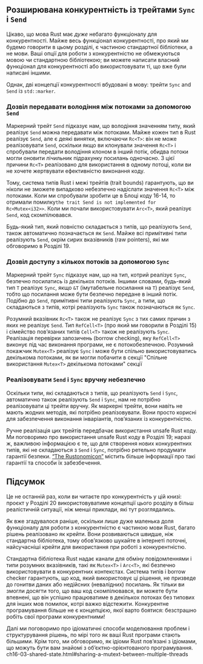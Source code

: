 ## Розширювана конкурентність із трейтами `Sync` і `Send`

Цікаво, що мова Rust має *дуже* небагато функціоналу для конкурентності. Майже весь функціонал конкурентності, про який ми будемо говорити в цьому розділі, є частиною стандартної бібліотеки, а не мови. Ваші опції для роботи з конкурентністю не обмежуються мовою чи стандартною бібліотекою; ви можете написати власний функціонал для конкурентності або використовувати ті, що вже були написані іншими.

Однак, дві концепції конкурентності вбудовані в мову: трейти `Sync` and `Send` із `std::marker`.

### Дозвіл передавати володіння між потоками за допомогою `Send`

Маркерний трейт `Send` підказує нам, що володіння значенням типу, який реалізує `Send` можна передавати між потоками. Майже кожен тип в Rust реалізує `Send`, але є деякі винятки, включаючи `Rc<T>`: він не може реалізовувати `Send`, оскільки якщо ви клонували значення `Rc<T>` і спробували передати володіння клоном в інший потік, обидва потоки могли оновити лічильник підрахунку посилань одночасно. З цієї причини `Rc<T>` реалізовано для використання в одному потоці, коли ви не хочете жертвувати ефективністю виконання коду.

Тому, система типів Rust і межі трейтів (trait bounds) гарантують, що ви ніколи не зможете випадково небезпечно надіслати значення `Rc<T>` між потоками. Коли ми спробували зробити це в Блоці коду 16-14, то отримали помилку`the trait Send is not implemented for Rc<Mutex<i32>>`. Коли ми почали використовувати `Arc<T>`, який реалізує `Send`, код скомпілювався.

Будь-який тип, який повністю складається з типів, що реалізують `Send`, також автоматично позначається як `Send`. Майже всі примітивні типи реалізують `Send`, окрім сирих вказівників (raw pointers), які ми обговоримо в Розділі 19.

### Дозвіл доступу з кількох потоків за допомогою `Sync`

Маркерний трейт `Sync` підказує нам, що на тип, котрий реалізує `Sync`, безпечно посилатись із декількох потоків. Іншими словами, будь-який тип `T` реалізує `Sync`, якщо `&T` (імутабельне посилання на `T`) реалізує `Send`, тобто що посилання може бути безпечно передане в інший потік. Подібно до `Send`, примітивні типи реалізують `Sync`, а типи, що складаються з типів, котрі реалізують `Sync` також позначаються як `Sync`.

Розумний вказівник `Rc<T>` також не реалізує `Sync` з тих самих причин з яких не реалізує `Send`. Тип `RefCell<T>` (про який ми говорили в Розділі 15) і сімейство повʼязаних типів `Cell<T>` також не реалізують `Sync`. Реалізація перевірки запозичень (borrow checking), яку `RefCell<T>` виконує під час виконання програми, не є потокобезпечною. Розумний покажчик `Mutex<T>` реалізує `Sync` і може бути спільно використовуватись декількома потоками, як ви могли побачити в секції "Спільне використання `Mutex<T>` декількома потоками"<!-- ignore --> секції

### Реалізовувати `Send` і `Sync` вручну небезпечно

Оскільки типи, які складаються з типів, що реалізують `Send` і `Sync`, автоматично також реалізують `Send` і `Sync`, нам не потрібно реалізовувати ці трейти вручну. Як маркерні трейти, вони навіть не мають жодних методів, які потрібно реалізовувати. Вони просто корисні для забезпечення виконання інваріантів, пов’язаних із конкурентністю.

Ручне реалізація цих трейтів передбачає використання unsafe Rust коду. Ми поговоримо про використання unsafe Rust коду в Розділі 19; наразі ж, важливою інформацією є те, що для створення нових конкурентних типів, які не складаються з `Send` і `Sync`, потрібно ретельно продумати гарантії безпеки. [“The Rustonomicon”][nomicon] містить більше інформації про такі гарантії та способи їх забезбечення.

## Підсумок

Це не останній раз, коли ви читаєте про конкурентність у цій книзі: проєкт у Розділі 20 використовуватиме концепції цього розділу в більш реалістичній ситуації, ніж менші приклади, які тут розглядались.

Як вже згадувалося раніше, оскільки лише дуже маленька доля функціоналу для роботи з конкурентністю є частиною мови Rust, багато рішень реалізовано як крейти. Вони розвиваються швидше, ніж стандартна бібліотека, тому обов’язково шукайте в інтернеті поточні, найсучасніші крейти для використання при роботі з конкурентністю.

Стандартна бібліотека Rust надає канали для обміну повідомленнями і типи розумних вказівників, такі як `Mutex<T>` і `Arc<T>`, які безпечно використовувати в конкурентних контекстах. Система типів і borrow checker гарантують, що код, який використовує ці рішення, не призведе до гонитви даних або недійсних (невалідних) посилань. Як тільки ви змогли досягти того, що ваш код скомпілювався, ви можете бути впевнені, що він успішно працюватиме в декількох потоках без типових для інших мов помилок, котрі важко відстежити. Конкурентне програмування більше не є концепцією, якої варто боятися: безстрашно робіть свої програми конкурентними!

Далі ми поговоримо про ідіоматичні способи моделювання проблем і структурування рішень, по мірі того як ваші Rust програми стають більшими. Крім того, ми обговоримо, як ідіоми Rust пов’язані з ідіомами, що можуть бути вам знайомі з об’єктно-орієнтованого програмування.
ch16-03-shared-state.html#sharing-a-mutext-between-multiple-threads

[nomicon]: ../nomicon/index.html
